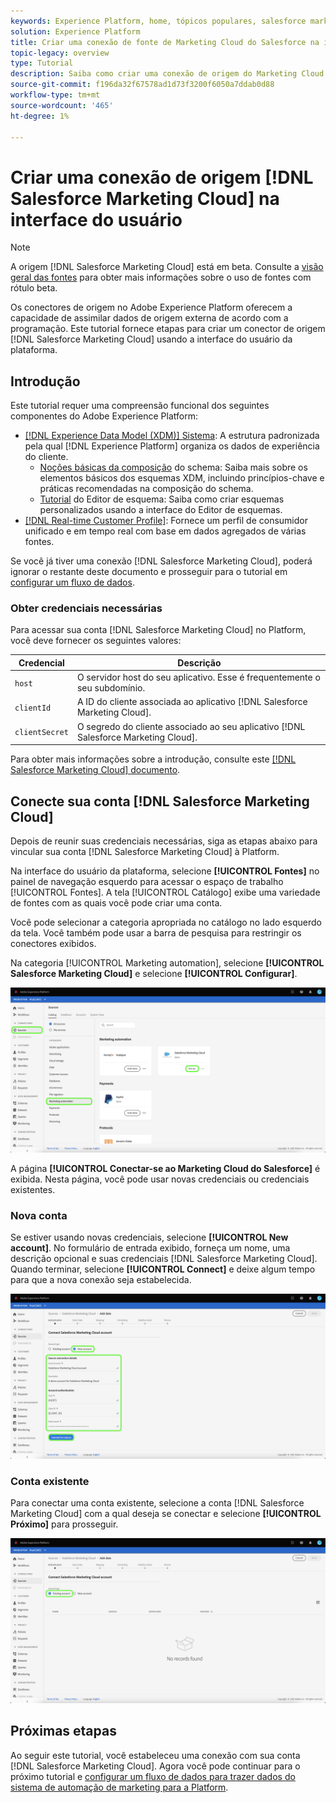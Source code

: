 ```yaml
---
keywords: Experience Platform, home, tópicos populares, salesforce marketing cloud, Salesforce Marketing Cloud
solution: Experience Platform
title: Criar uma conexão de fonte de Marketing Cloud do Salesforce na interface do usuário
topic-legacy: overview
type: Tutorial
description: Saiba como criar uma conexão de origem do Marketing Cloud do Salesforce usando a interface do usuário do Adobe Experience Platform.
source-git-commit: f196da32f67578ad1d73f3200f6050a7ddab0d88
workflow-type: tm+mt
source-wordcount: '465'
ht-degree: 1%

---
```


# Criar uma conexão de origem [!DNL Salesforce Marketing Cloud] na interface do usuário

>[!NOTE]
>
> A origem [!DNL Salesforce Marketing Cloud] está em beta. Consulte a [visão geral das fontes](../../../../home.md#terms-and-conditions) para obter mais informações sobre o uso de fontes com rótulo beta.

Os conectores de origem no Adobe Experience Platform oferecem a capacidade de assimilar dados de origem externa de acordo com a programação. Este tutorial fornece etapas para criar um conector de origem [!DNL Salesforce Marketing Cloud] usando a interface do usuário da plataforma.

## Introdução

Este tutorial requer uma compreensão funcional dos seguintes componentes do Adobe Experience Platform:

* [[!DNL Experience Data Model (XDM)] Sistema](../../../../../xdm/home.md): A estrutura padronizada pela qual  [!DNL Experience Platform] organiza os dados de experiência do cliente.
   * [Noções básicas da composição](../../../../../xdm/schema/composition.md) do schema: Saiba mais sobre os elementos básicos dos esquemas XDM, incluindo princípios-chave e práticas recomendadas na composição do schema.
   * [Tutorial](../../../../../xdm/tutorials/create-schema-ui.md) do Editor de esquema: Saiba como criar esquemas personalizados usando a interface do Editor de esquemas.
* [[!DNL Real-time Customer Profile]](../../../../../profile/home.md): Fornece um perfil de consumidor unificado e em tempo real com base em dados agregados de várias fontes.

Se você já tiver uma conexão [!DNL Salesforce Marketing Cloud], poderá ignorar o restante deste documento e prosseguir para o tutorial em [configurar um fluxo de dados](../../dataflow/marketing-automation.md).

### Obter credenciais necessárias

Para acessar sua conta [!DNL Salesforce Marketing Cloud] no Platform, você deve fornecer os seguintes valores:

| Credencial | Descrição |
| ---------- | ----------- |
| `host` | O servidor host do seu aplicativo. Esse é frequentemente o seu subdomínio. |
| `clientId` | A ID do cliente associada ao aplicativo [!DNL Salesforce Marketing Cloud]. |
| `clientSecret` | O segredo do cliente associado ao seu aplicativo [!DNL Salesforce Marketing Cloud]. |

Para obter mais informações sobre a introdução, consulte este [[!DNL Salesforce Marketing Cloud] documento](https://developer.salesforce.com/docs/atlas.en-us.mc-apis.meta/mc-apis/authentication.htm).

## Conecte sua conta [!DNL Salesforce Marketing Cloud]

Depois de reunir suas credenciais necessárias, siga as etapas abaixo para vincular sua conta [!DNL Salesforce Marketing Cloud] à Platform.

Na interface do usuário da plataforma, selecione **[!UICONTROL Fontes]** no painel de navegação esquerdo para acessar o espaço de trabalho [!UICONTROL Fontes]. A tela [!UICONTROL Catálogo] exibe uma variedade de fontes com as quais você pode criar uma conta.

Você pode selecionar a categoria apropriada no catálogo no lado esquerdo da tela. Você também pode usar a barra de pesquisa para restringir os conectores exibidos.

Na categoria [!UICONTROL Marketing automation], selecione **[!UICONTROL Salesforce Marketing Cloud]** e selecione **[!UICONTROL Configurar]**.

![catálogo](../../../../images/tutorials/create/salesforce-marketing-cloud/catalog.png)

A página **[!UICONTROL Conectar-se ao Marketing Cloud do Salesforce]** é exibida. Nesta página, você pode usar novas credenciais ou credenciais existentes.

### Nova conta

Se estiver usando novas credenciais, selecione **[!UICONTROL New account]**. No formulário de entrada exibido, forneça um nome, uma descrição opcional e suas credenciais [!DNL Salesforce Marketing Cloud]. Quando terminar, selecione **[!UICONTROL Connect]** e deixe algum tempo para que a nova conexão seja estabelecida.

![novo](../../../../images/tutorials/create/salesforce-marketing-cloud/new.png)

### Conta existente

Para conectar uma conta existente, selecione a conta [!DNL Salesforce Marketing Cloud] com a qual deseja se conectar e selecione **[!UICONTROL Próximo]** para prosseguir.

![existente](../../../../images/tutorials/create/salesforce-marketing-cloud/existing.png)

## Próximas etapas

Ao seguir este tutorial, você estabeleceu uma conexão com sua conta [!DNL Salesforce Marketing Cloud]. Agora você pode continuar para o próximo tutorial e [configurar um fluxo de dados para trazer dados do sistema de automação de marketing para a Platform](../../dataflow/marketing-automation.md).
